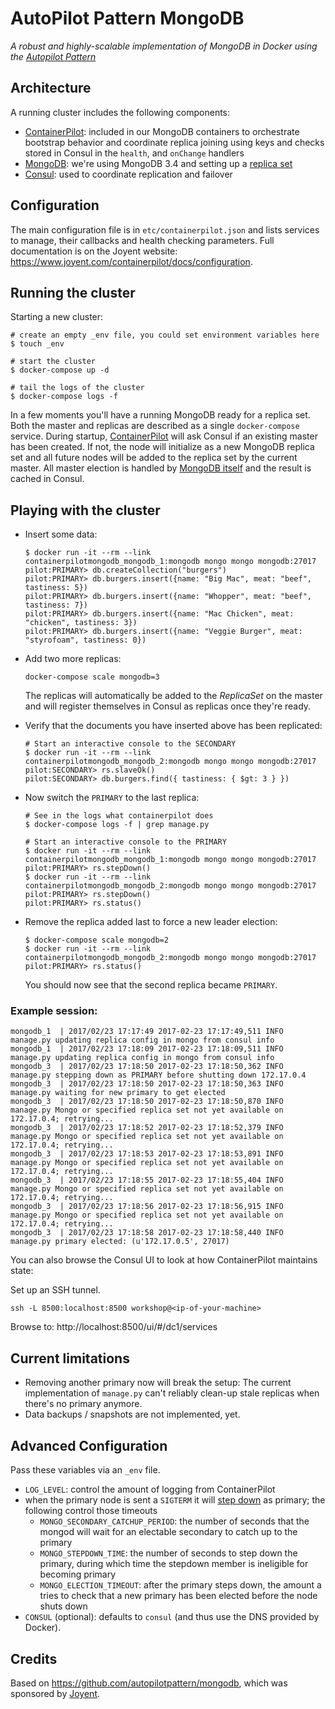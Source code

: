 # AutoPilot Pattern MongoDB

*A robust and highly-scalable implementation of MongoDB in Docker using the [Autopilot Pattern](http://autopilotpattern.io/)*

## Architecture

A running cluster includes the following components:
- [ContainerPilot](https://www.joyent.com/containerpilot): included in our MongoDB containers to orchestrate bootstrap behavior and coordinate replica joining using keys and checks stored in Consul in the `health`, and `onChange` handlers
- [MongoDB](https://www.mongodb.com/community): we're using MongoDB 3.4 and setting up a [replica set](https://docs.mongodb.com/manual/replication/)
- [Consul](https://www.consul.io/): used to coordinate replication and failover

## Configuration

The main configuration file is in `etc/containerpilot.json` and lists services to manage, their callbacks and health checking 
parameters. Full documentation is on the Joyent website: https://www.joyent.com/containerpilot/docs/configuration.

## Running the cluster

Starting a new cluster:

    # create an empty _env file, you could set environment variables here
    $ touch _env

    # start the cluster
    $ docker-compose up -d

    # tail the logs of the cluster
    $ docker-compose logs -f

In a few moments you'll have a running MongoDB ready for a replica set. Both the master and replicas are described as a single `docker-compose` service. During startup, [ContainerPilot](http://containerpilot.io) will ask Consul if an existing master has been created. If not, the node will initialize as a new MongoDB replica set and all future nodes will be added to the replica set by the current master. All master election is handled by [MongoDB itself](https://docs.mongodb.com/manual/core/replica-set-elections/) and the result is cached in Consul.

## Playing with the cluster

- Insert some data:

  ```
  $ docker run -it --rm --link containerpilotmongodb_mongodb_1:mongodb mongo mongo mongodb:27017
  pilot:PRIMARY> db.createCollection("burgers")
  pilot:PRIMARY> db.burgers.insert({name: "Big Mac", meat: "beef", tastiness: 5})
  pilot:PRIMARY> db.burgers.insert({name: "Whopper", meat: "beef", tastiness: 7})
  pilot:PRIMARY> db.burgers.insert({name: "Mac Chicken", meat: "chicken", tastiness: 3})
  pilot:PRIMARY> db.burgers.insert({name: "Veggie Burger", meat: "styrofoam", tastiness: 0})
  ```

- Add two more replicas:

  `docker-compose scale mongodb=3`

  The replicas will automatically be added to the *ReplicaSet* on the master and will register themselves in Consul as replicas once they're ready.

- Verify that the documents you have inserted above has been replicated:

  ```
  # Start an interactive console to the SECONDARY
  $ docker run -it --rm --link containerpilotmongodb_mongodb_2:mongodb mongo mongo mongodb:27017
  pilot:SECONDARY> rs.slaveOk()
  pilot:SECONDARY> db.burgers.find({ tastiness: { $gt: 3 } })
  ```

- Now switch the `PRIMARY` to the last replica:

  ```
  # See in the logs what containerpilot does
  $ docker-compose logs -f | grep manage.py

  # Start an interactive console to the PRIMARY
  $ docker run -it --rm --link containerpilotmongodb_mongodb_1:mongodb mongo mongo mongodb:27017
  pilot:PRIMARY> rs.stepDown()
  $ docker run -it --rm --link containerpilotmongodb_mongodb_2:mongodb mongo mongo mongodb:27017
  pilot:PRIMARY> rs.stepDown()
  pilot:PRIMARY> rs.status()
  ```

- Remove the replica added last to force a new leader election:
  
  ```
  $ docker-compose scale mongodb=2
  $ docker run -it --rm --link containerpilotmongodb_mongodb_2:mongodb mongo mongo mongodb:27017
  pilot:PRIMARY> rs.status()
  ```
  You should now see that the second replica became `PRIMARY`.


### Example session:

```
mongodb_1  | 2017/02/23 17:17:49 2017-02-23 17:17:49,511 INFO manage.py updating replica config in mongo from consul info
mongodb_1  | 2017/02/23 17:18:09 2017-02-23 17:18:09,511 INFO manage.py updating replica config in mongo from consul info
mongodb_3  | 2017/02/23 17:18:50 2017-02-23 17:18:50,362 INFO manage.py stepping down as PRIMARY before shutting down 172.17.0.4
mongodb_3  | 2017/02/23 17:18:50 2017-02-23 17:18:50,363 INFO manage.py waiting for new primary to get elected
mongodb_3  | 2017/02/23 17:18:50 2017-02-23 17:18:50,870 INFO manage.py Mongo or specified replica set not yet available on 172.17.0.4; retrying...
mongodb_3  | 2017/02/23 17:18:52 2017-02-23 17:18:52,379 INFO manage.py Mongo or specified replica set not yet available on 172.17.0.4; retrying...
mongodb_3  | 2017/02/23 17:18:53 2017-02-23 17:18:53,891 INFO manage.py Mongo or specified replica set not yet available on 172.17.0.4; retrying...
mongodb_3  | 2017/02/23 17:18:55 2017-02-23 17:18:55,404 INFO manage.py Mongo or specified replica set not yet available on 172.17.0.4; retrying...
mongodb_3  | 2017/02/23 17:18:56 2017-02-23 17:18:56,915 INFO manage.py Mongo or specified replica set not yet available on 172.17.0.4; retrying...
mongodb_3  | 2017/02/23 17:18:58 2017-02-23 17:18:58,440 INFO manage.py primary elected: (u'172.17.0.5', 27017)
```

You can also browse the Consul UI to look at how ContainerPilot maintains state:

  Set up an SSH tunnel.
  ```
  ssh -L 8500:localhost:8500 workshop@<ip-of-your-machine>
  ```
  Browse to: http://localhost:8500/ui/#/dc1/services


## Current limitations

- Removing another primary now will break the setup: The current implementation of `manage.py` can't reliably clean-up stale replicas when there's no primary anymore.
- Data backups / snapshots are not implemented, yet.

## Advanced Configuration

Pass these variables via an `_env` file.

- `LOG_LEVEL`: control the amount of logging from ContainerPilot
- when the primary node is sent a `SIGTERM` it will [step down](https://docs.mongodb.com/manual/reference/command/replSetStepDown/) as primary; the following control those timeouts
  - `MONGO_SECONDARY_CATCHUP_PERIOD`: the number of seconds that the mongod will wait for an electable secondary to catch up to the primary
  - `MONGO_STEPDOWN_TIME`: the number of seconds to step down the primary, during which time the stepdown member is ineligible for becoming primary
  - `MONGO_ELECTION_TIMEOUT`: after the primary steps down, the amount a tries to check that a new primary has been elected before the node shuts down
- `CONSUL` (optional): defaults to `consul` (and thus use the DNS provided by Docker).

## Credits

Based on https://github.com/autopilotpattern/mongodb, which was sponsored by [Joyent](https://www.joyent.com).
